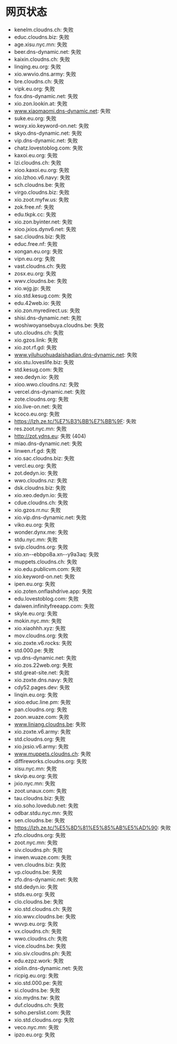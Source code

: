 # 网页状态
- kenelm.cloudns.ch: 失败
- educ.cloudns.biz: 失败
- age.xisu.nyc.mn: 失败
- beer.dns-dynamic.net: 失败
- kaixin.cloudns.ch: 失败
- linqing.eu.org: 失败
- xio.wwvio.dns.army: 失败
- bre.cloudns.ch: 失败
- vipk.eu.org: 失败
- fox.dns-dynamic.net: 失败
- xio.zon.lookin.at: 失败
- www.xiaomaomi.dns-dynamic.net: 失败
- suke.eu.org: 失败
- woxy.xio.keyword-on.net: 失败
- skyo.dns-dynamic.net: 失败
- vip.dns-dynamic.net: 失败
- chatz.lovestoblog.com: 失败
- kaxoi.eu.org: 失败
- lzi.cloudns.ch: 失败
- xioo.kaxoi.eu.org: 失败
- xio.lzhoo.v6.navy: 失败
- sch.cloudns.be: 失败
- virgo.cloudns.biz: 失败
- xio.zoot.myfw.us: 失败
- zok.free.nf: 失败
- edu.tkpk.cc: 失败
- xio.zon.byinter.net: 失败
- xioo.jxios.dynv6.net: 失败
- sac.cloudns.biz: 失败
- educ.free.nf: 失败
- xongan.eu.org: 失败
- vipn.eu.org: 失败
- vast.cloudns.ch: 失败
- zosx.eu.org: 失败
- wwv.cloudns.be: 失败
- xio.wjg.jp: 失败
- xio.std.kesug.com: 失败
- edu.42web.io: 失败
- xio.zon.myredirect.us: 失败
- shisi.dns-dynamic.net: 失败
- woshiwoyansebuya.cloudns.be: 失败
- uto.cloudns.ch: 失败
- xio.gzos.link: 失败
- xio.zot.rf.gd: 失败
- www.yiluhuohuadaishadian.dns-dynamic.net: 失败
- xio.stu.loveslife.biz: 失败
- std.kesug.com: 失败
- xeo.dedyn.io: 失败
- xioo.wwo.cloudns.nz: 失败
- vercel.dns-dynamic.net: 失败
- zote.cloudns.org: 失败
- xio.live-on.net: 失败
- kcoco.eu.org: 失败
- https://lzh.ze.tc/%E7%B3%BB%E7%BB%9F: 失败
- res.zoot.nyc.mn: 失败
- http://zot.ydns.eu: 失败 (404)
- miao.dns-dynamic.net: 失败
- linwen.rf.gd: 失败
- xio.sac.cloudns.biz: 失败
- vercl.eu.org: 失败
- zot.dedyn.io: 失败
- wwo.cloudns.nz: 失败
- dsk.cloudns.biz: 失败
- xio.xeo.dedyn.io: 失败
- cdue.cloudns.ch: 失败
- xio.gzos.rr.nu: 失败
- xio.vip.dns-dynamic.net: 失败
- viko.eu.org: 失败
- wonder.dynx.me: 失败
- stdu.nyc.mn: 失败
- svip.cloudns.org: 失败
- xio.xn--ebbpo8a.xn--y9a3aq: 失败
- muppets.cloudns.ch: 失败
- xio.edu.publicvm.com: 失败
- xio.keyword-on.net: 失败
- ipen.eu.org: 失败
- xio.zoten.onflashdrive.app: 失败
- edu.lovestoblog.com: 失败
- daiwen.infinityfreeapp.com: 失败
- skyle.eu.org: 失败
- mokin.nyc.mn: 失败
- xio.xiaohhh.xyz: 失败
- mov.cloudns.org: 失败
- xio.zoxte.v6.rocks: 失败
- std.000.pe: 失败
- vp.dns-dynamic.net: 失败
- xio.zos.22web.org: 失败
- std.great-site.net: 失败
- xio.zoxte.dns.navy: 失败
- cdy52.pages.dev: 失败
- linqin.eu.org: 失败
- xioo.educ.line.pm: 失败
- pan.cloudns.org: 失败
- zoon.wuaze.com: 失败
- www.liniang.cloudns.be: 失败
- xio.zoxte.v6.army: 失败
- std.cloudns.org: 失败
- xio.jxsio.v6.army: 失败
- www.muppets.cloudns.ch: 失败
- diffireworks.cloudns.org: 失败
- xisu.nyc.mn: 失败
- skvip.eu.org: 失败
- jxio.nyc.mn: 失败
- zoot.unaux.com: 失败
- tau.cloudns.biz: 失败
- xio.soho.lovedub.net: 失败
- odbar.stdu.nyc.mn: 失败
- sen.cloudns.be: 失败
- https://lzh.ze.tc/%E5%8D%81%E5%85%AB%E5%AD%90: 失败
- zfo.cloudns.org: 失败
- zoot.nyc.mn: 失败
- siv.cloudns.ph: 失败
- inwen.wuaze.com: 失败
- ven.cloudns.biz: 失败
- vp.cloudns.be: 失败
- zfo.dns-dynamic.net: 失败
- std.dedyn.io: 失败
- stds.eu.org: 失败
- clo.cloudns.be: 失败
- xio.std.cloudns.ch: 失败
- xio.wwv.cloudns.be: 失败
- wvvp.eu.org: 失败
- vx.cloudns.ch: 失败
- wwo.cloudns.ch: 失败
- vice.cloudns.be: 失败
- xio.siv.cloudns.ph: 失败
- edu.ezpz.work: 失败
- xiolin.dns-dynamic.net: 失败
- ricpig.eu.org: 失败
- xio.std.000.pe: 失败
- si.cloudns.be: 失败
- xio.mydns.tw: 失败
- duf.cloudns.ch: 失败
- soho.perslist.com: 失败
- xio.std.cloudns.org: 失败
- veco.nyc.mn: 失败
- ipzo.eu.org: 失败
